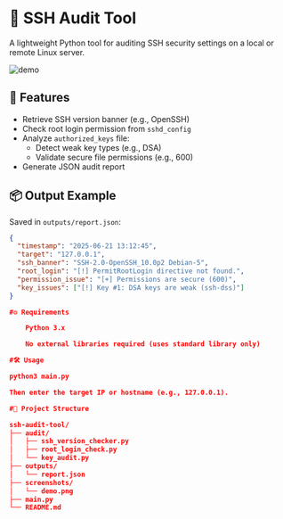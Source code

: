 # 🔐 SSH Audit Tool

A lightweight Python tool for auditing SSH security settings on a local or remote Linux server.

![demo](screenshots/demo.png)

## 🚀 Features

- Retrieve SSH version banner (e.g., OpenSSH)
- Check root login permission from `sshd_config`
- Analyze `authorized_keys` file:
  - Detect weak key types (e.g., DSA)
  - Validate secure file permissions (e.g., 600)
- Generate JSON audit report

## 📦 Output Example

Saved in `outputs/report.json`:

```json
{
  "timestamp": "2025-06-21 13:12:45",
  "target": "127.0.0.1",
  "ssh_banner": "SSH-2.0-OpenSSH_10.0p2 Debian-5",
  "root_login": "[!] PermitRootLogin directive not found.",
  "permission_issue": "[+] Permissions are secure (600)",
  "key_issues": ["[!] Key #1: DSA keys are weak (ssh-dss)"]
}

#⚙️ Requirements

    Python 3.x

    No external libraries required (uses standard library only)

#🛠 Usage

python3 main.py

Then enter the target IP or hostname (e.g., 127.0.0.1).

#📁 Project Structure

ssh-audit-tool/
├── audit/
│   ├── ssh_version_checker.py
│   ├── root_login_check.py
│   └── key_audit.py
├── outputs/
│   └── report.json
├── screenshots/
│   └── demo.png
├── main.py
└── README.md

